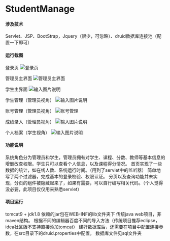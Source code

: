 # StudentManage

#### 涉及技术
Servlet、JSP、BootStrap，Jquery（很少，可忽略）、druid数据库连接池（配置一下即可）

#### 运行截图

登录页
![登录页](https://images.gitee.com/uploads/images/2020/1202/165755_4dda76c2_7967932.png "登录界面.png")

管理员主界面
![管理员主界面](https://images.gitee.com/uploads/images/2020/1202/165835_fce943f1_7967932.png "管理员主界面.png")

学生主界面
![输入图片说明](https://images.gitee.com/uploads/images/2020/1202/165901_e86a1e86_7967932.png "学生主界面.png")

学生管理（管理员视角）
![输入图片说明](https://images.gitee.com/uploads/images/2020/1202/165930_d7c49066_7967932.png "学生管理.png")

账号管理（管理员视角）
![账号管理](https://images.gitee.com/uploads/images/2020/1202/170013_e1ce3899_7967932.png "系统账号管理.png")

成绩录入（管理员视角）
![输入图片说明](https://images.gitee.com/uploads/images/2020/1202/170049_70775bb0_7967932.png "成绩录入.png")

个人档案（学生视角）
![输入图片说明](https://images.gitee.com/uploads/images/2020/1202/170115_f9b11a52_7967932.png "个人档案.png")

#### 功能说明
系统角色分为管理员和学生，管理员拥有对学生、课程、分数、教师等基本信息的增删改查权限。学生只可以查看个人信息，以及课程得分情况。
首页实现了一些数据的统计，如在线人数、系统运行时间。（用到了servlet中的监听器）
简单地写了两个过滤器，完成基本的登录校验、权限认证。
分页以及查询功能并未实现，分页的组件被隐藏起来了，如果有需要，可以自行编写相关代码。（个人觉得没必要，此项目仅仅用来熟悉servlet）

#### 项目运行
tomcat9 + jdk1.8
依赖的jar包在WEB-INF的lib文件夹下
传统java web项目，非maven结构。
根据不同的编辑器百度不同的导入方法（传统项目推荐eclipse，idea社区版不支持直接添加tomcat）
建好数据库后，还需要在项目中配置连接参数，在src目录下的druid.properties中配置。
数据库文件见sql文件夹
